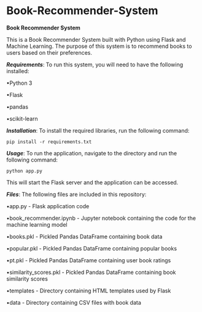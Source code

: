 # Book-Recommender-System

**Book Recommender System**

This is a Book Recommender System built with Python using Flask and Machine Learning. 
The purpose of this system is to recommend books to users based on their preferences.

***Requirements***:
To run this system, you will need to have the following installed:

•Python 3

•Flask 

•pandas

•scikit-learn



***Installation***:
To install the required libraries, run the following command:

``pip install -r requirements.txt``


***Usage***:
To run the application, navigate to the directory and run the following command:

``python app.py``

This will start the Flask server and the application can be accessed.

***Files***:
The following files are included in this repository:

•app.py - Flask application code

•book_recommender.ipynb - Jupyter notebook containing the code for the machine learning model

•books.pkl - Pickled Pandas DataFrame containing book data

•popular.pkl - Pickled Pandas DataFrame containing popular books

•pt.pkl - Pickled Pandas DataFrame containing user book ratings

•similarity_scores.pkl - Pickled Pandas DataFrame containing book similarity scores

•templates - Directory containing HTML templates used by Flask

•data - Directory containing CSV files with book data
